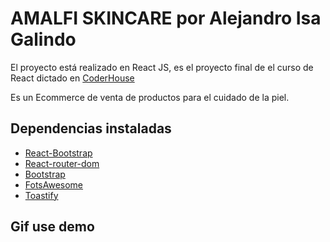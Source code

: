# AMALFI SKINCARE por Alejandro Isa Galindo

El proyecto está realizado en React JS, es el proyecto final de el curso de React dictado en [CoderHouse](https://www.coderhouse.com)

Es un Ecommerce de venta de productos para el cuidado de la piel.

## Dependencias instaladas

- [React-Bootstrap](https://react-bootstrap.github.io/)
- [React-router-dom](https://v5.reactrouter.com/)
- [Bootstrap](https://getbootstrap.com/)
- [FotsAwesome](https://fontawesome.com/docs/web/use-with/react/add-icons)
- [Toastify](https://www.npmjs.com/package/react-toastify)


## Gif use demo
